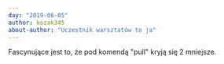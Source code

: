 ```yaml
---
day: "2019-06-05"
author: kozak345
about-author: "Uczestnik warsztatów to ja"
---
```


Fascynujące jest to, że pod komendą "pull" kryją się 2 mniejsze.

